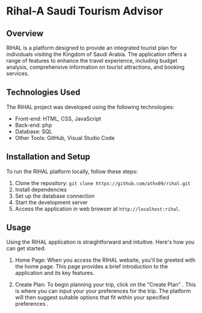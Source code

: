 # Rihal-A Saudi Tourism Advisor 

## Overview
RIHAL is a platform designed to provide an integrated tourist plan for individuals visiting the Kingdom of Saudi Arabia. The application offers a range of features to enhance the travel experience, including budget analysis, comprehensive information on tourist attractions, and booking services.

 ## Technologies Used
The RIHAL project was developed using the following technologies:
- Front-end: HTML, CSS, JavaScript
- Back-end: php
- Database: SQL
- Other Tools: GitHub, Visual Studio Code

## Installation and Setup
To run the RIHAL platform locally, follow these steps:
1. Clone the repository: `git clone https://github.com/athx09/rihal.git`
2. Install dependencies
3. Set up the database connection 
4. Start the development server
5. Access the application in web browser at `http://localhost:rihal`.

## Usage

Using the RIHAL application is straightforward and intuitive. Here's how you can get started:

1. Home Page: When you access the RIHAL website, you'll be greeted with the home page. This page provides a brief introduction to the application and its key features.

2. Create Plan: To begin planning your trip, click on the "Create Plan" . This is where you can input your your preferences for the trip. The platform will then suggest suitable options that fit within your specified preferences .